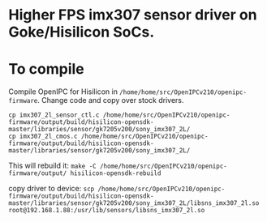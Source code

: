 # Higher FPS imx307 sensor driver on Goke/Hisilicon SoCs.

# To compile
Compile OpenIPC for Hisilicon in ```/home/home/src/OpenIPCv210/openipc-firmware```. 
Change code and copy over stock drivers.
 

```
cp imx307_2l_sensor_ctl.c /home/home/src/OpenIPCv210/openipc-firmware/output/build/hisilicon-opensdk-master/libraries/sensor/gk7205v200/sony_imx307_2L/
cp imx307_2l_cmos.c /home/home/src/OpenIPCv210/openipc-firmware/output/build/hisilicon-opensdk-master/libraries/sensor/gk7205v200/sony_imx307_2L/
```
This will rebuild it: 
```make -C /home/home/src/OpenIPCv210/openipc-firmware/output/ hisilicon-opensdk-rebuild```

copy driver to device: 
```scp /home/home/src/OpenIPCv210/openipc-firmware/output/build/hisilicon-opensdk-master/libraries/sensor/gk7205v200/sony_imx307_2L/libsns_imx307_2l.so root@192.168.1.88:/usr/lib/sensors/libsns_imx307_2l.so```

